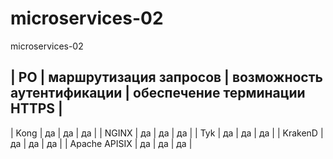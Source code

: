 # microservices-02
microservices-02

| PO | маршрутизация запросов | возможность аутентификации | обеспечение терминации HTTPS |
---------------------------------------------------------------------------------------
| Kong | да | да | да |
| NGINX | да | да | да |
| Tyk | да | да | да |
| KrakenD | да | да | да |
| Apache APISIX | да | да | да |

